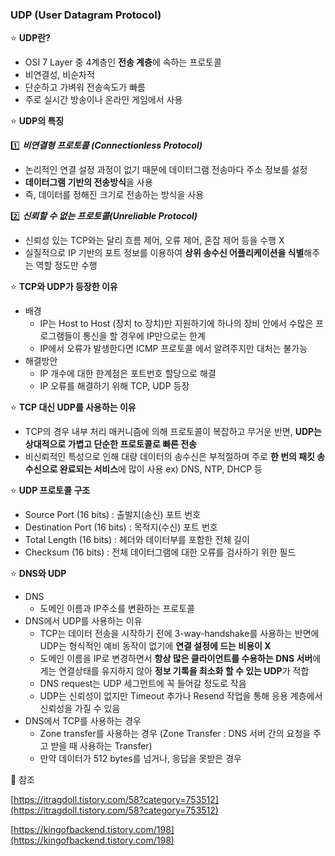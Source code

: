 ### UDP (User Datagram Protocol)

⭐ **UDP란?**

- OSI 7 Layer 중 4계층인 **전송 계층**에 속하는 프로토콜
- 비연결성, 비순차적
- 단순하고 가벼워 전송속도가 빠름
- 주로 실시간 방송이나 온라인 게임에서 사용

⭐ **UDP의 특징**

1️⃣ ***비연결형 프로토콜 (Connectionless Protocol)***

- 논리적인 연결 설정 과정이 없기 때문에 데이터그램 전송마다 주소 정보를 설정
- **데이터그램 기반의 전송방식**을 사용
- 즉, 데이터를 정해진 크기로 전송하는 방식을 사용

2️⃣ ***신뢰할 수 없는 프로토콜(Unreliable Protocol)***

- 신뢰성 있는 TCP와는 달리 흐름 제어, 오류 제어, 혼잡 제어 등을 수행 X
- 실질적으로 IP 기반의 포트 정보를 이용하여 **상위 송수신 어플리케이션을 식별**해주는 역할 정도만 수행

⭐ **TCP와 UDP가 등장한 이유**

- 배경
    - IP는 Host to Host (장치 to 장치)만 지원하기에 하나의 장비 안에서 수많은 프로그램들이 통신을 할 경우에 IP만으로는 한계
    - IP에서 오류가 발생한다면 ICMP 프로토콜 에서 알려주지만 대처는 불가능
- 해결방안
    - IP 개수에 대한 한계점은 포트번호 할당으로 해결
    - IP 오류를 해결하기 위해 TCP, UDP 등장

⭐ **TCP 대신 UDP를 사용하는 이유**

- TCP의 경우 내부 처리 매커니즘에 의해 프로토콜이 복잡하고 무거운 반면, **UDP는 상대적으로 가볍고 단순한 프로토콜로 빠른 전송**
- 비신뢰적인 특성으로 인해 대량 데이터의 송수신은 부적절하며 주로 **한 번의 패킷 송수신으로 완료되는 서비스**에 많이 사용 ex) DNS, NTP, DHCP 등

⭐ **UDP 프로토콜 구조**



- Source Port (16 bits) : 출발지(송신) 포트 번호
- Destination Port (16 bits) : 목적지(수신) 포트 번호
- Total Length (16 bits) : 헤더와 데이터부를 포함한 전체 길이
- Checksum (16 bits) : 전체 데이터그램에 대한 오류를 검사하기 위한 필드

⭐ **DNS와 UDP**

- DNS
    - 도메인 이름과 IP주소를 변환하는 프로토콜
- DNS에서 UDP를 사용하는 이유
    - TCP는 데이터 전송을 시작하기 전에 3-way-handshake를 사용하는 반면에 UDP는 형식적인 예비 동작이 없기에 **연결 설정에 드는 비용이 X**
    - 도메인 이름을 IP로 변경하면서 **항상 많은 클라이언트를 수용하는 DNS 서버**에게는 연결상태를 유지하지 않아 **정보 기록을 최소화 할 수 있는 UDP**가 적합
    - DNS request는 UDP 세그먼트에 꼭 들어갈 정도로 작음
    - UDP는 신뢰성이 없지만 Timeout 추가나 Resend 작업을 통해 응용 계층에서 신뢰성을 가질 수 있음
- DNS에서 TCP를 사용하는 경우
    - Zone transfer를 사용하는 경우 (Zone Transfer : DNS 서버 간의 요청을 주고 받을 때 사용하는 Transfer)
    - 만약 데이터가 512 bytes를 넘거나, 응답을 못받은 경우
    

🥰 참조

[https://itragdoll.tistory.com/58?category=753512](https://itragdoll.tistory.com/58?category=753512)

[https://kingofbackend.tistory.com/198](https://kingofbackend.tistory.com/198)